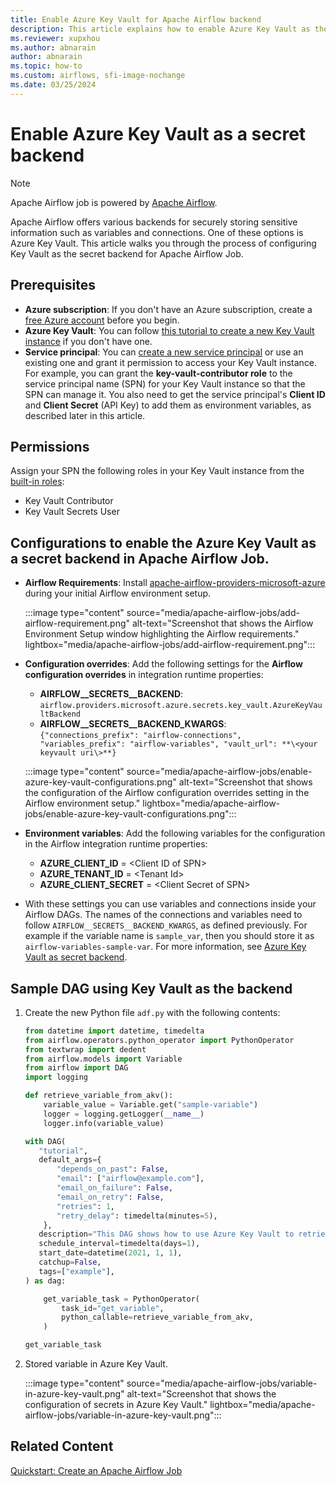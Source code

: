 ```yaml
---
title: Enable Azure Key Vault for Apache Airflow backend
description: This article explains how to enable Azure Key Vault as the secret backend in Apache Airflow Job.
ms.reviewer: xupxhou
ms.author: abnarain
author: abnarain
ms.topic: how-to
ms.custom: airflows, sfi-image-nochange
ms.date: 03/25/2024
---
```


# Enable Azure Key Vault as a secret backend

> [!NOTE]
> Apache Airflow job is powered by [Apache Airflow](https://airflow.apache.org/).

Apache Airflow offers various backends for securely storing sensitive information such as variables and connections. One of these options is Azure Key Vault. This article walks you through the process of configuring Key Vault as the secret backend for Apache Airflow Job.

## Prerequisites

- **Azure subscription**: If you don't have an Azure subscription, create a [free Azure account](https://azure.microsoft.com/pricing/purchase-options/azure-account?cid=msft_learn) before you begin.
- **Azure Key Vault**: You can follow [this tutorial to create a new Key Vault instance](/azure/key-vault/general/quick-create-portal) if you don't have one.
- **Service principal**: You can [create a new service principal](/azure/active-directory/develop/howto-create-service-principal-portal) or use an existing one and grant it permission to access your Key Vault instance. For example, you can grant the **key-vault-contributor role** to the service principal name (SPN) for your Key Vault instance so that the SPN can manage it. You also need to get the service principal's **Client ID** and **Client Secret** (API Key) to add them as environment variables, as described later in this article.

## Permissions

Assign your SPN the following roles in your Key Vault instance from the [built-in roles](/azure/role-based-access-control/built-in-roles):

- Key Vault Contributor
- Key Vault Secrets User

## Configurations to enable the Azure Key Vault as a secret backend in Apache Airflow Job.

- **Airflow Requirements**: Install [apache-airflow-providers-microsoft-azure](https://airflow.apache.org/docs/apache-airflow-providers-microsoft-azure/stable/index.html) during your initial Airflow environment setup.

  :::image type="content" source="media/apache-airflow-jobs/add-airflow-requirement.png" alt-text="Screenshot that shows the Airflow Environment Setup window highlighting the Airflow requirements." lightbox="media/apache-airflow-jobs/add-airflow-requirement.png":::

- **Configuration overrides**: Add the following settings for the **Airflow configuration overrides** in integration runtime properties:

  - **AIRFLOW__SECRETS__BACKEND**: `airflow.providers.microsoft.azure.secrets.key_vault.AzureKeyVaultBackend`
  - **AIRFLOW__SECRETS__BACKEND_KWARGS**: `{"connections_prefix": "airflow-connections", "variables_prefix": "airflow-variables", "vault_url": **\<your keyvault uri\>**}`

  :::image type="content" source="media/apache-airflow-jobs/enable-azure-key-vault-configurations.png" alt-text="Screenshot that shows the configuration of the Airflow configuration overrides setting in the Airflow environment setup." lightbox="media/apache-airflow-jobs/enable-azure-key-vault-configurations.png":::

- **Environment variables**: Add the following variables for the configuration in the Airflow integration runtime properties:

  - **AZURE_CLIENT_ID** = \<Client ID of SPN\>
  - **AZURE_TENANT_ID** = \<Tenant Id\>
  - **AZURE_CLIENT_SECRET** = \<Client Secret of SPN\>

- With these settings you can use variables and connections inside your Airflow DAGs. The names of the connections and variables need to follow `AIRFLOW__SECRETS__BACKEND_KWARGS`, as defined previously. For example if the variable name is `sample_var`, then you should store it as `airflow-variables-sample-var`. For more information, see [Azure Key Vault as secret backend](https://airflow.apache.org/docs/apache-airflow-providers-microsoft-azure/stable/secrets-backends/azure-key-vault.html).

## Sample DAG using Key Vault as the backend

1. Create the new Python file `adf.py` with the following contents:

   ```python
   from datetime import datetime, timedelta
   from airflow.operators.python_operator import PythonOperator
   from textwrap import dedent
   from airflow.models import Variable
   from airflow import DAG
   import logging

   def retrieve_variable_from_akv():
       variable_value = Variable.get("sample-variable")
       logger = logging.getLogger(__name__)
       logger.info(variable_value)

   with DAG(
      "tutorial",
      default_args={
          "depends_on_past": False,
          "email": ["airflow@example.com"],
          "email_on_failure": False,
          "email_on_retry": False,
          "retries": 1,
          "retry_delay": timedelta(minutes=5),
       },
      description="This DAG shows how to use Azure Key Vault to retrieve variables in Apache Airflow DAG",
      schedule_interval=timedelta(days=1),
      start_date=datetime(2021, 1, 1),
      catchup=False,
      tags=["example"],
   ) as dag:

       get_variable_task = PythonOperator(
           task_id="get_variable",
           python_callable=retrieve_variable_from_akv,
       )

   get_variable_task
   ```

1. Stored variable in Azure Key Vault.

   :::image type="content" source="media/apache-airflow-jobs/variable-in-azure-key-vault.png" alt-text="Screenshot that shows the configuration of secrets in Azure Key Vault." lightbox="media/apache-airflow-jobs/variable-in-azure-key-vault.png":::

## Related Content

[Quickstart: Create an Apache Airflow Job](../data-factory/create-apache-airflow-jobs.md)
